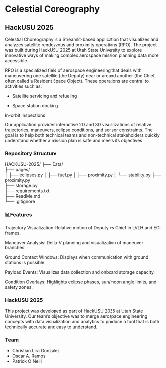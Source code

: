 # Celestial Coreography 
## HackUSU 2025

Celestial Choreography is a Streamlit-based application that visualizes and analyzes satellite rendezvous and proximity operations (RPO). The project was built during HackUSU 2025 at Utah State University to explore innovative ways of making complex aerospace mission planning data more accessible.

RPO is a specialized field of aerospace engineering that deals with maneuvering one satellite (the Deputy) near or around another (the Chief, often called a Resident Space Object). These operations are central to activities such as:

- Satellite servicing and refueling

- Space station docking

In-orbit inspections

Our application provides interactive 2D and 3D visualizations of relative trajectories, maneuvers, eclipse conditions, and sensor constraints. The goal is to help both technical teams and non-technical stakeholders quickly understand whether a mission plan is safe and meets its objectives

### Repository Structure

HACKUSU-2025/
├── Data/                 
├── pages/                
│   ├── eclipses.py
│   ├── fuel.py
│   ├── proximity.py
│   └── stability.py
├── proximity.py          
├── storage.py            
├── requirements.txt      
├── ReadMe.md             
└── .gitignore


### 📊Features

Trajectory Visualization: Relative motion of Deputy vs Chief in LVLH and ECI frames.

Maneuver Analysis: Delta-V planning and visualization of maneuver branches.

Ground Contact Windows: Displays when communication with ground stations is possible.

Payload Events: Visualizes data collection and onboard storage capacity.

Condition Overlays: Highlights eclipse phases, sun/moon angle limits, and safety zones.

### HackUSU 2025

This project was developed as part of HackUSU 2025 at Utah State University.
Our team’s objective was to merge aerospace engineering concepts with data visualization and analytics to produce a tool that is both technically accurate and easy to understand.

### Team

- Christian Lira González
- Oscar A. Ramos 
- Patrick O'Neill
